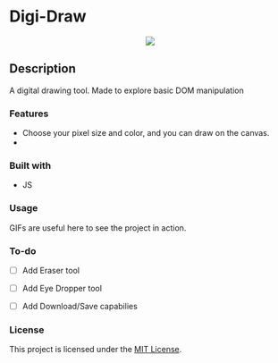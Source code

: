 # Digi-Draw

<div align="center">
  <kbd>
    <img src=".images/screenshot.png" />
  </kbd>
</div>

## Description

A digital drawing tool. Made to explore basic DOM manipulation

### Features

- Choose your pixel size and color, and you can draw on the canvas.
- 

### Built with

- JS

### Usage

GIFs are useful here to see the project in action.


### To-do

- [ ] Add Eraser tool
- [ ] Add Eye Dropper tool
- [ ] Add Download/Save capabilies


### License

This project is licensed under the [MIT License](LICENSE.md).
